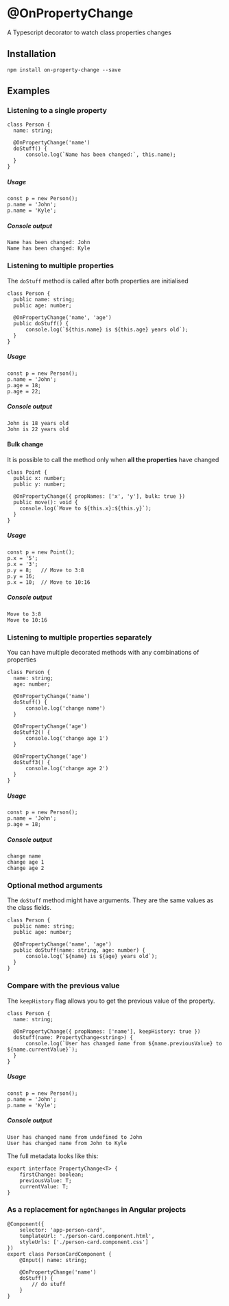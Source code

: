 # @OnPropertyChange
A Typescript decorator to watch class properties changes

## Installation
```
npm install on-property-change --save
```

## Examples

### Listening to a single property
```
class Person {
  name: string;

  @OnPropertyChange('name')
  doStuff() {
      console.log(`Name has been changed:`, this.name);
  }
}
```
##### Usage
```
const p = new Person();
p.name = 'John';
p.name = 'Kyle';
```

##### Console output
```
Name has been changed: John
Name has been changed: Kyle
```

### Listening to multiple properties
The `doStuff` method is called after both properties are initialised
```
class Person {
  public name: string;
  public age: number;

  @OnPropertyChange('name', 'age')
  public doStuff() {
      console.log(`${this.name} is ${this.age} years old`);
  }
}
```
##### Usage
```
const p = new Person();
p.name = 'John';
p.age = 18;
p.age = 22;
```
##### Console output
```
John is 18 years old
John is 22 years old
```
####  Bulk change
It is possible to call the method only when **all the properties** have changed
```
class Point {
  public x: number;
  public y: number;

  @OnPropertyChange({ propNames: ['x', 'y'], bulk: true })
  public move(): void {
    console.log(`Move to ${this.x}:${this.y}`);
  }
}
```
##### Usage
```
const p = new Point();
p.x = '5';
p.x = '3';  
p.y = 8;   // Move to 3:8
p.y = 16;
p.x = 10;  // Move to 10:16
```
##### Console output
```
Move to 3:8
Move to 10:16
```
### Listening to multiple properties separately
You can have multiple decorated methods with any combinations of properties
```
class Person {
  name: string;
  age: number;

  @OnPropertyChange('name')
  doStuff() {
      console.log('change name')
  }

  @OnPropertyChange('age')
  doStuff2() {
      console.log('change age 1')
  }

  @OnPropertyChange('age')
  doStuff3() {
      console.log('change age 2')
  }
}
```
##### Usage
```
const p = new Person();
p.name = 'John';
p.age = 18;
```

##### Console output
```
change name
change age 1
change age 2
```

### Optional method arguments
The `doStuff` method might have arguments. They are the same values as the class fields.
```
class Person {
  public name: string;
  public age: number;

  @OnPropertyChange('name', 'age')
  public doStuff(name: string, age: number) {
      console.log(`${name} is ${age} years old`);
  }
}
```

### Compare with the previous value
The `keepHistory` flag allows you to get the previous value of the property.
```
class Person {
  name: string;

  @OnPropertyChange({ propNames: ['name'], keepHistory: true })
  doStuff(name: PropertyChange<string>) {
      console.log(`User has changed name from ${name.previousValue} to ${name.currentValue}`);
  }
}
```
##### Usage
```
const p = new Person();
p.name = 'John';
p.name = 'Kyle';
```

##### Console output
```
User has changed name from undefined to John
User has changed name from John to Kyle
```

The full metadata looks like this:
```
export interface PropertyChange<T> {
    firstChange: boolean;
    previousValue: T;
    currentValue: T;
}
```

### As a replacement for `ngOnChanges` in Angular projects
```
@Component({
    selector: 'app-person-card',
    templateUrl: './person-card.component.html',
    styleUrls: ['./person-card.component.css']
})
export class PersonCardComponent {
    @Input() name: string;

    @OnPropertyChange('name')
    doStuff() {
        // do stuff
    }
}
```
